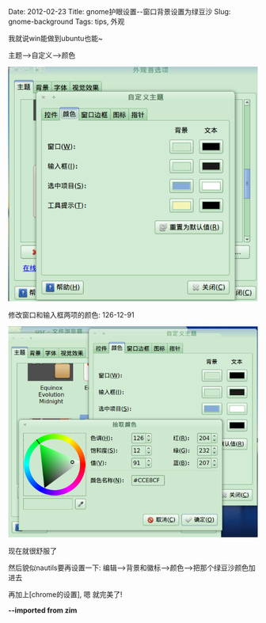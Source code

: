 Date: 2012-02-23
Title: gnome护眼设置--窗口背景设置为绿豆沙
Slug: gnome-background
Tags: tips, 外观

				
我就说win能做到ubuntu也能~

主题-->自定义-->颜色

![](images/./gnome-background/pasted_image.png)


修改窗口和输入框两项的颜色:
126-12-91

![](images/./gnome-background/pasted_image002.png)


现在就很舒服了

然后貌似nautils要再设置一下:
编辑-->背景和徽标-->颜色-->把那个绿豆沙颜色加进去


再加上[chrome的设置], 嗯 就完美了!



**--imported from zim**
